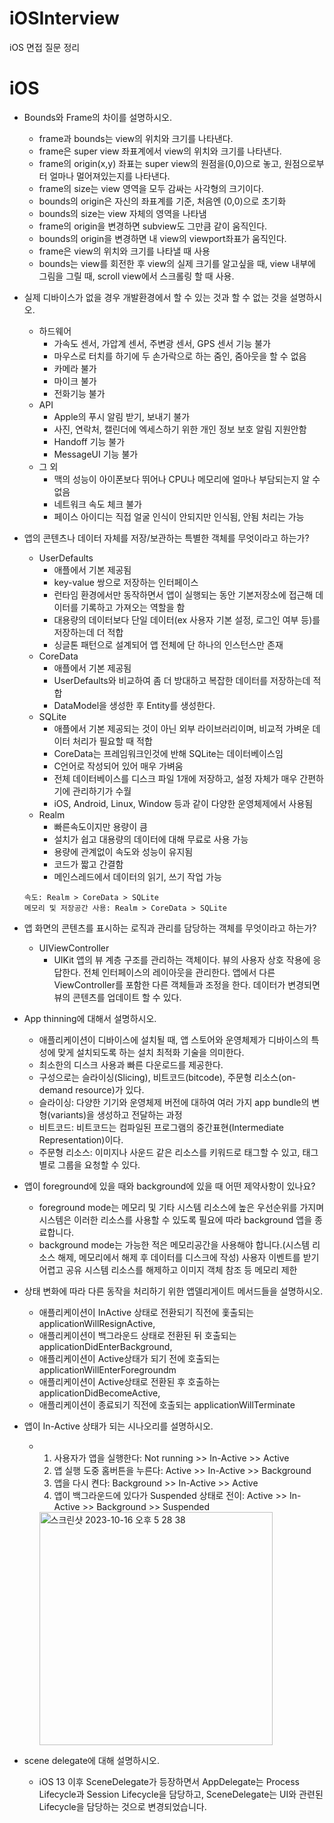 # iOSInterview
iOS 면접 질문 정리


# iOS
- Bounds와 Frame의 차이를 설명하시오.
  - frame과 bounds는 view의 위치와 크기를 나타낸다.
  - frame은 super view 좌표계에서 view의 위치와 크기를 나타낸다.
  - frame의 origin(x,y) 좌표는 super view의 원점을(0,0)으로 놓고, 원점으로부터 얼마나 멀어져있는지를 나타낸다.
  - frame의 size는 view 영역을 모두 감싸는 사각형의 크기이다.
  - bounds의 origin은 자신의 좌표계를 기준, 처음엔 (0,0)으로 초기화
  - bounds의 size는 view 자체의 영역을 나타냄
  - frame의 origin을 변경하면 subview도 그만큼 같이 움직인다.
  - bounds의 origin을 변경하면 내 view의 viewport좌표가 움직인다.
  - frame은 view의 위치와 크기를 나타낼 때 사용
  - bounds는 view를 회전한 후 view의 실제 크기를 알고싶을 때, view 내부에 그림을 그릴 때, scroll view에서 스크롤링 할 때 사용.
    
- 실제 디바이스가 없을 경우 개발환경에서 할 수 있는 것과 할 수 없는 것을 설명하시오.
  - 하드웨어
    - 가속도 센서, 가압계 센서, 주변광 센서, GPS 센서 기능 불가
    - 마우스로 터치를 하기에 두 손가락으로 하는 줌인, 줌아웃을 할 수 없음
    - 카메라 불가
    - 마이크 불가
    - 전화기능 불가
  - API
    - Apple의 푸시 알림 받기, 보내기 불가
    - 사진, 연락처, 캘린더에 엑세스하기 위한 개인 정보 보호 알림 지원안함
    - Handoff 기능 불가
    - MessageUI 기능 불가
  - 그 외
    - 맥의 성능이 아이폰보다 뛰어나 CPU나 메모리에 얼마나 부담되는지 알 수 없음
    - 네트워크 속도 체크 불가
    - 페이스 아이디는 직접 얼굴 인식이 안되지만 인식됨, 안됨 처리는 가능
- 앱의 콘텐츠나 데이터 자체를 저장/보관하는 특별한 객체를 무엇이라고 하는가?
  - UserDefaults
    - 애플에서 기본 제공됨
    - key-value 쌍으로 저장하는 인터페이스
    - 런타임 환경에서만 동작하면서 앱이 실행되는 동안 기본저장소에 접근해 데이터를 기록하고 가져오는 역할을 함
    - 대용량의 데이터보다 단일 데이터(ex 사용자 기본 설정, 로그인 여부 등)를 저장하는데 더 적합
    - 싱글톤 패턴으로 설계되어 앱 전체에 단 하나의 인스턴스만 존재
  - CoreData
    - 애플에서 기본 제공됨
    - UserDefaults와 비교하여 좀 더 방대하고 복잡한 데이터를 저장하는데 적합
    - DataModel을 생성한 후 Entity를 생성한다.
  - SQLite
    - 애플에서 기본 제공되는 것이 아닌 외부 라이브러리이며, 비교적 가벼운 데이터 처리가 필요할 때 적합
    - CoreData는 프레임워크인것에 반해 SQLite는 데이터베이스임
    - C언어로 작성되어 있어 매우 가벼움
    - 전체 데이터베이스를 디스크 파일 1개에 저장하고, 설정 자체가 매우 간편하기에 관리하기가 수월
    - iOS, Android, Linux, Window 등과 같이 다양한 운영체제에서 사용됨
  - Realm
    - 빠른속도이지만 용량이 큼
    - 설치가 쉽고 대용량의 데이터에 대해 무료로 사용 가능
    - 용량에 관계없이 속도와 성능이 유지됨
    - 코드가 짧고 간결함
    - 메인스레드에서 데이터의 읽기, 쓰기 작업 가능
  ```
  속도: Realm > CoreData > SQLite
  메모리 및 저장공간 사용: Realm > CoreData > SQLite
  ```
- 앱 화면의 콘텐츠를 표시하는 로직과 관리를 담당하는 객체를 무엇이라고 하는가?
  - UIViewController
    - UIKit 앱의 뷰 계층 구조를 관리하는 객체이다. 뷰의 사용자 상호 작용에 응답한다. 전체 인터페이스의 레이아웃을 관리한다. 앱에서 다른 ViewController를 포함한 다른 객체들과 조정을 한다. 데이터가 변경되면 뷰의 콘텐츠를 업데이트 할 수 있다.
- App thinning에 대해서 설명하시오.
  - 애플리케이션이 디바이스에 설치될 때, 앱 스토어와 운영체제가 디바이스의 특성에 맞게 설치되도록 하는 설치 최적화 기술을 의미한다.
  - 최소한의 디스크 사용과 빠른 다운로드를 제공한다.
  - 구성으로는 슬라이싱(Slicing), 비트코드(bitcode), 주문형 리소스(on-demand resource)가 있다.
  - 슬라이싱: 다양한 기기와 운영체제 버전에 대하여 여러 가지 app bundle의 변형(variants)을 생성하고 전달하는 과정
  - 비트코드: 비트코드는 컴파일된 프로그램의 중간표현(Intermediate Representation)이다.
  - 주문형 리소스: 이미지나 사운드 같은 리소스를 키워드로 태그할 수 있고, 태그별로 그룹을 요청할 수 있다.
- 앱이 foreground에 있을 때와 background에 있을 때 어떤 제약사항이 있나요?
  - foreground mode는 메모리 및 기타 시스템 리소스에 높은 우선순위를 가지며 시스템은 이러한 리소스를 사용할 수 있도록 필요에 따라 background 앱을 종료합니다.
  - background mode는 가능한 적은 메모리공간을 사용해야 합니다.(시스템 리소스 해제, 메모리에서 해제 후 데이터를 디스크에 작성) 사용자 이벤트를 받기 어렵고 공유 시스템 리소스를 해제하고 이미지 객체 참조 등 메모리 제한
- 상태 변화에 따라 다른 동작을 처리하기 위한 앱델리게이트 메서드들을 설명하시오.
  - 애플리케이션이 InActive 상태로 전환되기 직전에 홏출되는 applicationWillResignActive,
  - 애플리케이션이 백그라운드 상태로 전환된 뒤 호출되는 applicationDidEnterBackground,
  - 애플리케이션이 Active상태가 되기 전에 호출되는 applicationWillEnterForegroundm
  - 애플리케이션이 Active상태로 전환된 후 호출하는 applicationDidBecomeActive,
  - 애플리케이션이 종료되기 직전에 호출되는 applicationWillTerminate
- 앱이 In-Active 상태가 되는 시나오리를 설명하시오.
  - 1. 사용자가 앱을 실행한다: Not running >> In-Active >> Active
    2. 앱 실행 도중 홈버튼을 누른다: Active >> In-Active >> Background
    3. 앱을 다시 켠다: Background >> In-Active >> Active
    4. 앱이 백그라운드에 있다가 Suspended 상태로 전이: Active >> In-Active >> Background >> Suspended
       
    <img width="373" alt="스크린샷 2023-10-16 오후 5 28 38" src="https://github.com/duthd3/iOSInterview/assets/79510152/1f3246ea-0f54-4d4c-8bbf-4d6f3d3fa7d0">
- scene delegate에 대해 설명하시오.
  - iOS 13 이후 SceneDelegate가 등장하면서 AppDelegate는 Process Lifecycle과 Session Lifecycle을 담당하고, SceneDelegate는 UI와 관련된 Lifecycle을 담당하는 것으로 변경되었습니다.
